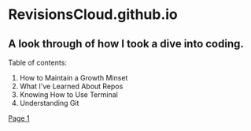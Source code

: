 # RevisionsCloud.github.io
## A look through of how I took a dive into coding.
Table of contents:
1. How to Maintain a Growth Minset
2. What I've Learned About Repos                                                                                        
3. Knowing How to Use Terminal
4. Understanding Git



[Page 1](https://michaelcurry99.github.io/Growth.github.io/)
